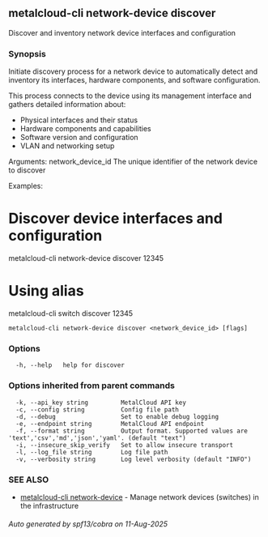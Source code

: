 ## metalcloud-cli network-device discover

Discover and inventory network device interfaces and configuration

### Synopsis

Initiate discovery process for a network device to automatically detect and
inventory its interfaces, hardware components, and software configuration.

This process connects to the device using its management interface and gathers
detailed information about:
- Physical interfaces and their status
- Hardware components and capabilities
- Software version and configuration
- VLAN and networking setup

Arguments:
  network_device_id   The unique identifier of the network device to discover

Examples:
  # Discover device interfaces and configuration
  metalcloud-cli network-device discover 12345

  # Using alias
  metalcloud-cli switch discover 12345

```
metalcloud-cli network-device discover <network_device_id> [flags]
```

### Options

```
  -h, --help   help for discover
```

### Options inherited from parent commands

```
  -k, --api_key string         MetalCloud API key
  -c, --config string          Config file path
  -d, --debug                  Set to enable debug logging
  -e, --endpoint string        MetalCloud API endpoint
  -f, --format string          Output format. Supported values are 'text','csv','md','json','yaml'. (default "text")
  -i, --insecure_skip_verify   Set to allow insecure transport
  -l, --log_file string        Log file path
  -v, --verbosity string       Log level verbosity (default "INFO")
```

### SEE ALSO

* [metalcloud-cli network-device](metalcloud-cli_network-device.md)	 - Manage network devices (switches) in the infrastructure

###### Auto generated by spf13/cobra on 11-Aug-2025
